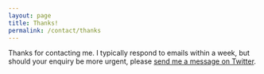 ```yaml
---
layout: page
title: Thanks!
permalink: /contact/thanks
---
```

Thanks for contacting me. I typically respond to emails within a week, but should your enquiry be more urgent, please [send me a message on Twitter][1].

[1]: https://twitter.com/paulrobertlloyd